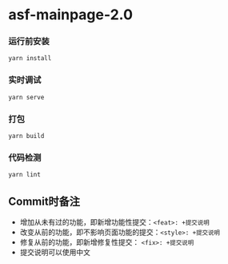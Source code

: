 # asf-mainpage-2.0

### 运行前安装
```
yarn install
```

### 实时调试
```
yarn serve
```

### 打包
```
yarn build
```

### 代码检测
```
yarn lint
```

## Commit时备注
* 增加从未有过的功能，即新增功能性提交：`<feat>: +提交说明`
* 改变从前的功能，即不影响页面功能的提交：`<style>: +提交说明`
* 修复从前的功能，即新增修复性提交： `<fix>: +提交说明`
* 提交说明可以使用中文
